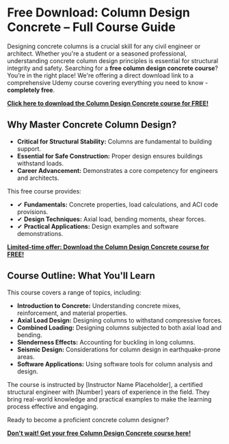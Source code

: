 # Free Download: Column Design Concrete – Full Course Guide

Designing concrete columns is a crucial skill for any civil engineer or architect. Whether you're a student or a seasoned professional, understanding concrete column design principles is essential for structural integrity and safety. Searching for a **free column design concrete course**? You’re in the right place! We're offering a direct download link to a comprehensive Udemy course covering everything you need to know - **completely free**.

[**Click here to download the Column Design Concrete course for FREE!**](https://udemywork.com/column-design-concrete)

## Why Master Concrete Column Design?

*   **Critical for Structural Stability:** Columns are fundamental to building support.
*   **Essential for Safe Construction:** Proper design ensures buildings withstand loads.
*   **Career Advancement:** Demonstrates a core competency for engineers and architects.

This free course provides:

*   ✔ **Fundamentals:** Concrete properties, load calculations, and ACI code provisions.
*   ✔ **Design Techniques:** Axial load, bending moments, shear forces.
*   ✔ **Practical Applications:** Design examples and software demonstrations.

[**Limited-time offer: Download the Column Design Concrete course for FREE!**](https://udemywork.com/column-design-concrete)

## Course Outline: What You'll Learn

This course covers a range of topics, including:

*   **Introduction to Concrete:** Understanding concrete mixes, reinforcement, and material properties.
*   **Axial Load Design:** Designing columns to withstand compressive forces.
*   **Combined Loading:** Designing columns subjected to both axial load and bending.
*   **Slenderness Effects:** Accounting for buckling in long columns.
*   **Seismic Design:** Considerations for column design in earthquake-prone areas.
*   **Software Applications:** Using software tools for column analysis and design.

The course is instructed by [Instructor Name Placeholder], a certified structural engineer with [Number] years of experience in the field. They bring real-world knowledge and practical examples to make the learning process effective and engaging.

Ready to become a proficient concrete column designer?

[**Don't wait! Get your free Column Design Concrete course here!**](https://udemywork.com/column-design-concrete)
